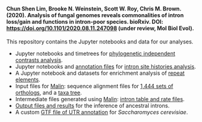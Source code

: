 #### Chun Shen Lim, Brooke N. Weinstein, Scott W. Roy, Chris M. Brown. (2020). Analysis of fungal genomes reveals commonalities of intron loss/gain and functions in intron-poor species. bioRxiv. DOI: https://doi.org/10.1101/2020.08.11.247098 (under review, Mol Biol Evol).

This repository contains the Jupyter notebooks and data for our analyses.
- Jupyter notebooks and timetrees for [phylogenetic independent contrasts analysis](https://github.com/Brookesloci/fungi_intron_paper_2020/tree/master/phylogenetic_independent_contrasts). 
- Jupyter notebooks and [annotation files](https://zenodo.org/record/4273072) for [intron site histories analysis](https://github.com/Brookesloci/fungi_intron_paper_2020/tree/master/intron_site_histories).
-	A Jupyter notebook and datasets for enrichment analysis of [repeat elements](https://github.com/Brookesloci/fungi_intron_paper_2020/tree/master/repeat_elements).
-	Input files for [Malin](http://www.iro.umontreal.ca/~csuros/introns/malin/): sequence alignment files for [1,444 sets of orthologs](https://github.com/Brookesloci/fungi_intron_paper_2020/tree/master/intron_alignment_files), and a [taxa tree](https://github.com/Brookesloci/fungi_intron_paper_2020/tree/master/malin_input_files). 
-	Intermediate files generated using [Malin](http://www.iro.umontreal.ca/~csuros/introns/malin/): [intron table and rate files](https://github.com/Brookesloci/fungi_intron_paper_2020/tree/master/malin_input_files). 
-	[Output files and results](https://github.com/Brookesloci/fungi_intron_paper_2020/tree/master/results_data) for the inference of ancestral introns. 
-	A custom [GTF file of UTR annotation](https://github.com/Brookesloci/fungi_intron_paper_2020/tree/master/annotation_files) for *Saccharomyces cerevisiae*.
